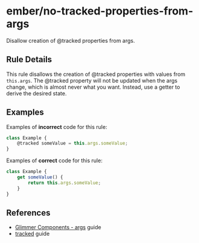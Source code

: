 # ember/no-tracked-properties-from-args

<!-- end auto-generated rule header -->

Disallow creation of @tracked properties from args.

## Rule Details

This rule disallows the creation of @tracked properties with values from `this.args`. The @tracked property will not be updated when the args change, which is almost never what you want. Instead, use a getter to derive the desired state.

## Examples

Examples of **incorrect** code for this rule:

```js
class Example {
    @tracked someValue = this.args.someValue;
}
```

Examples of **correct** code for this rule:
```js
class Example {
    get someValue() {
        return this.args.someValue;
    }
}
```

## References

- [Glimmer Components - args](https://guides.emberjs.com/release/upgrading/current-edition/glimmer-components/#toc_getting-used-to-glimmer-components) guide
- [tracked](https://guides.emberjs.com/release/in-depth-topics/autotracking-in-depth/) guide
